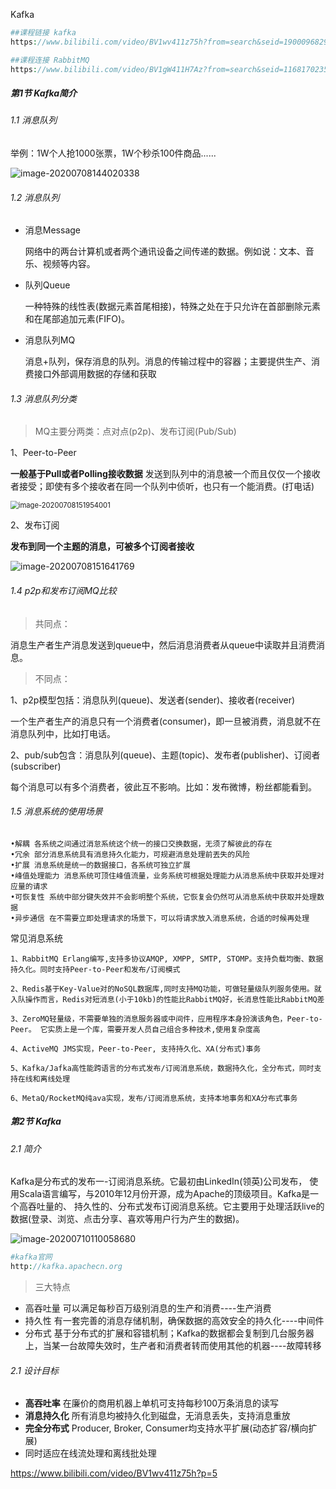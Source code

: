 Kafka

~~~php
##课程链接 kafka
https://www.bilibili.com/video/BV1wv411z75h?from=search&seid=1900096829405076912

##课程连接 RabbitMQ
https://www.bilibili.com/video/BV1gW411H7Az?from=search&seid=11681702358228348604
~~~

##### 第1节 Kafka简介

###### 1.1 消息队列

举例：1W个人抢1000张票，1W个秒杀100件商品......

![image-20200708144020338](H:\笔记本\Kafka.assets\image-20200708144020338.png)



###### 1.2 消息队列

- 消息Message

  网络中的两台计算机或者两个通讯设备之间传递的数据。例如说：文本、音乐、视频等内容。

- 队列Queue

  一种特殊的线性表(数据元素首尾相接)，特殊之处在于只允许在首部删除元素和在尾部追加元素(FIFO)。

- 消息队列MQ

  消息+队列，保存消息的队列。消息的传输过程中的容器；主要提供生产、消费接口外部调用数据的存储和获取

###### 1.3 消息队列分类

> MQ主要分两类：点对点(p2p)、发布订阅(Pub/Sub)

1、Peer-to-Peer

**一般基于Pull或者Polling接收数据**
发送到队列中的消息被一个而且仅仅一个接收者接受；即使有多个接收者在同一个队列中侦听，也只有一个能消费。(打电话)

<img src="H:\笔记本\Kafka.assets\image-20200708151954001.png" alt="image-20200708151954001" style="zoom:80%;" />

2、发布订阅

**发布到同一个主题的消息，可被多个订阅者接收**

![image-20200708151641769](H:\笔记本\Kafka.assets\image-20200708151641769.png)



###### 1.4 p2p和发布订阅MQ比较

> 共同点：

​    消息生产者生产消息发送到queue中，然后消息消费者从queue中读取并且消费消息。

> 不同点：

​    1、p2p模型包括：消息队列(queue)、发送者(sender)、接收者(receiver)

​    一个生产者生产的消息只有一个消费者(consumer)，即一旦被消费，消息就不在消息队列中，比如打电话。

​    2、pub/sub包含：消息队列(queue)、主题(topic)、发布者(publisher)、订阅者(subscriber)

​    每个消息可以有多个消费者，彼此互不影响。比如：发布微博，粉丝都能看到。

###### 1.5 消息系统的使用场景

~~~
•解耦 各系统之间通过消怠系统这个统一的接口交换数据，无须了解彼此的存在
•冗余 部分消息系统具有消息持久化能力，可规避消息处理前丟失的风险
•扩展 消息系统是统一的数据接口，各系统可独立扩展
•峰值处理能力 消息系统可顶住峰值流量，业务系统可根据处理能力从消息系统中获取并处理对应量的请求
•可恢复性 系统中部分键失效并不会影明整个系统，它恢复会仍然可从消息系统中获取并处理数据
•异步通信 在不需要立即处理请求的场景下，可以将请求放入消息系统，合适的时候再处理
~~~

常见消息系统

~~~
1、RabbitMQ Erlang编写,支持多协议AMQP, XMPP, SMTP, STOMP。支持负载均衡、数据持久化。同时支持Peer-to-Peer和发布/订阅模式

2、Redis基于Key-Value对的NoSQL数据库,同时支持MQ功能，可做轻量级队列服务使用。就入队操作而言，Redis对短消息(小于10kb)的性能比RabbitMQ好，长消息性能比RabbitMQ差

3、ZeroMQ轻量级，不需要单独的消息服务器或中间件，应用程序本身扮演该角色，Peer-to-Peer。 它实质上是一个库，需要开发人员自己组合多种技术,使用复杂度高

4、ActiveMQ JMS实现，Peer-to-Peer, 支持持久化、XA(分布式)事务

5、Kafka/Jafka高性能跨语言的分布式发布/订阅消息系统，数据持久化，全分布式，同时支持在线和离线处理

6、MetaQ/RocketMQ纯ava实现，发布/订阅消息系统，支持本地事务和XA分布式事务
~~~

##### 第2节 Kafka

###### 2.1 简介

Kafka是分布式的发布一-订阅消息系统。它最初由LinkedIn(领英)公司发布， 使用Scala语言编写，与2010年12月份开源，成为Apache的顶级项目。Kafka是一 个高吞吐量的、 持久性的、分布式发布订阅消息系统。它主要用于处理活跃live的数据(登录、浏览、点击分享、喜欢等用户行为产生的数据)。

![image-20200710110058680](H:\笔记本\Kafka.assets\image-20200710110058680.png)

~~~php
#kafka官网
http://kafka.apachecn.org
~~~

> 三大特点

- 高吞吐量  可以满足每秒百万级别消息的生产和消费----生产消费
- 持久性      有一套完善的消息存储机制，确保数据的高效安全的持久化----中间件
- 分布式      基于分布式的扩展和容错机制；Kafka的数据都会复制到几台服务器上，当某一台故障失效时，生产者和消费者转而使用其他的机器----故障转移



###### 2.1 设计目标

- **高吞吐率** 在廉价的商用机器上单机可支持每秒100万条消息的读写
- **消息持久化** 所有消息均被持久化到磁盘，无消息丢失，支持消息重放
- **完全分布式** Producer, Broker, Consumer均支持水平扩展(动态扩容/横向扩展)
- 同时适应在线流处理和离线批处理



https://www.bilibili.com/video/BV1wv411z75h?p=5



